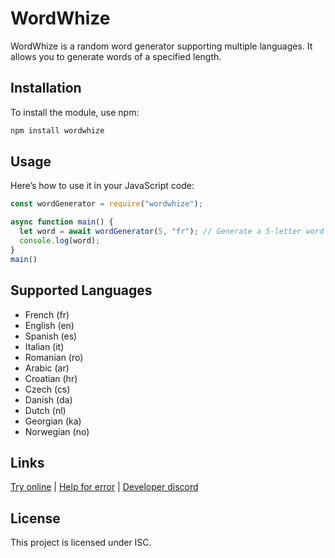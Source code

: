 # WordWhize

WordWhize is a random word generator supporting multiple languages. It allows you to generate words of a specified length.

## Installation

To install the module, use npm:

```bash
npm install wordwhize
```

## Usage

Here’s how to use it in your JavaScript code:

```javascript
const wordGenerator = require("wordwhize");

async function main() {
  let word = await wordGenerator(5, "fr"); // Generate a 5-letter word in French
  console.log(word);
}
main()
```

## Supported Languages
- French (fr)
- English (en)
- Spanish (es)
- Italian (it)
- Romanian (ro)
- Arabic (ar)
- Croatian (hr)
- Czech (cs)
- Danish (da)
- Dutch (nl)
- Georgian (ka)
- Norwegian (no)

## Links
[Try online](https://github.com/liveweeeb13/wordwhize-demo/settings/pages) | [Help for error](https://github.com/liveweeeb13/WordWhize/blob/main/README.md) | [Developer discord](https://discordlookup.com/user/790240841598763018)

## License
This project is licensed under ISC.


